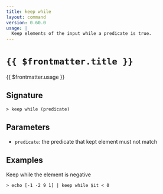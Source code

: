 ```yaml
---
title: keep while
layout: command
version: 0.60.0
usage: |
  Keep elements of the input while a predicate is true.
---
```


# `{{ $frontmatter.title }}`

<div style='white-space: pre-wrap;'>{{ $frontmatter.usage }}</div>

## Signature

`> keep while (predicate)`

## Parameters

- `predicate`: the predicate that kept element must not match

## Examples

Keep while the element is negative

```shell
> echo [-1 -2 9 1] | keep while $it < 0
```
